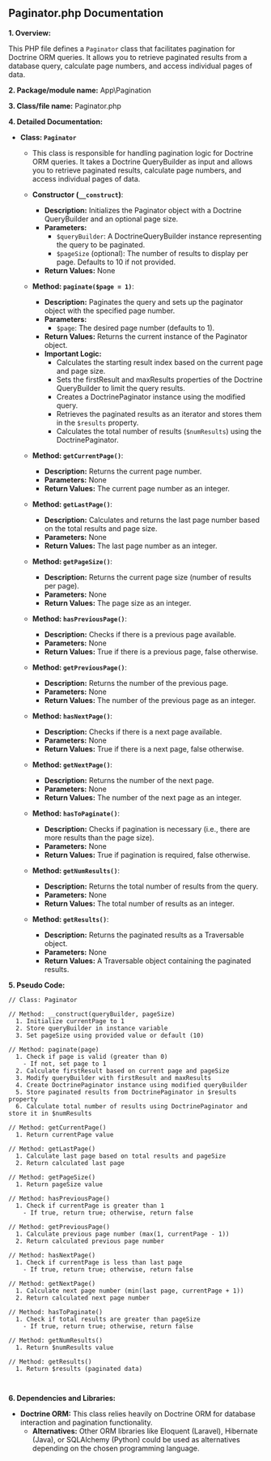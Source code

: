 ## Paginator.php Documentation

**1. Overview:**

This PHP file defines a `Paginator` class that facilitates pagination for Doctrine ORM queries. It allows you to retrieve paginated results from a database query, calculate page numbers, and access individual pages of data. 

**2. Package/module name:** App\Pagination

**3. Class/file name:** Paginator.php

**4. Detailed Documentation:**


* **Class: `Paginator`**
    -  This class is responsible for handling pagination logic for Doctrine ORM queries. It takes a Doctrine QueryBuilder as input and allows you to retrieve paginated results, calculate page numbers, and access individual pages of data.

   * **Constructor (`__construct`)**:
      - **Description:** Initializes the Paginator object with a Doctrine QueryBuilder and an optional page size.
      - **Parameters:**
         - `$queryBuilder`: A DoctrineQueryBuilder instance representing the query to be paginated.
         - `$pageSize` (optional): The number of results to display per page. Defaults to 10 if not provided.
      - **Return Values:** None

   * **Method: `paginate($page = 1)`**:
      - **Description:** Paginates the query and sets up the paginator object with the specified page number.
      - **Parameters:**
         - `$page`: The desired page number (defaults to 1).
      - **Return Values:** Returns the current instance of the Paginator object.
      - **Important Logic:**
         - Calculates the starting result index based on the current page and page size.
         - Sets the firstResult and maxResults properties of the Doctrine QueryBuilder to limit the query results.
         - Creates a DoctrinePaginator instance using the modified query.
         - Retrieves the paginated results as an iterator and stores them in the `$results` property.
         - Calculates the total number of results (`$numResults`) using the DoctrinePaginator.

   * **Method: `getCurrentPage()`**:
      - **Description:** Returns the current page number.
      - **Parameters:** None
      - **Return Values:** The current page number as an integer.

   * **Method: `getLastPage()`**:
      - **Description:** Calculates and returns the last page number based on the total results and page size.
      - **Parameters:** None
      - **Return Values:** The last page number as an integer.

   * **Method: `getPageSize()`**:
      - **Description:** Returns the current page size (number of results per page).
      - **Parameters:** None
      - **Return Values:** The page size as an integer.

   * **Method: `hasPreviousPage()`**:
      - **Description:** Checks if there is a previous page available.
      - **Parameters:** None
      - **Return Values:** True if there is a previous page, false otherwise.

   * **Method: `getPreviousPage()`**:
      - **Description:** Returns the number of the previous page.
      - **Parameters:** None
      - **Return Values:** The number of the previous page as an integer.

   * **Method: `hasNextPage()`**:
      - **Description:** Checks if there is a next page available.
      - **Parameters:** None
      - **Return Values:** True if there is a next page, false otherwise.

   * **Method: `getNextPage()`**:
      - **Description:** Returns the number of the next page.
      - **Parameters:** None
      - **Return Values:** The number of the next page as an integer.

   * **Method: `hasToPaginate()`**:
      - **Description:** Checks if pagination is necessary (i.e., there are more results than the page size).
      - **Parameters:** None
      - **Return Values:** True if pagination is required, false otherwise.

   * **Method: `getNumResults()`**:
      - **Description:** Returns the total number of results from the query.
      - **Parameters:** None
      - **Return Values:** The total number of results as an integer.

   * **Method: `getResults()`**:
      - **Description:** Returns the paginated results as a Traversable object.
      - **Parameters:** None
      - **Return Values:** A Traversable object containing the paginated results.



**5. Pseudo Code:**


```
// Class: Paginator

// Method: __construct(queryBuilder, pageSize)
  1. Initialize currentPage to 1
  2. Store queryBuilder in instance variable
  3. Set pageSize using provided value or default (10)

// Method: paginate(page)
  1. Check if page is valid (greater than 0)
    - If not, set page to 1
  2. Calculate firstResult based on current page and pageSize
  3. Modify queryBuilder with firstResult and maxResults
  4. Create DoctrinePaginator instance using modified queryBuilder
  5. Store paginated results from DoctrinePaginator in $results property
  6. Calculate total number of results using DoctrinePaginator and store it in $numResults

// Method: getCurrentPage()
  1. Return currentPage value

// Method: getLastPage()
  1. Calculate last page based on total results and pageSize
  2. Return calculated last page

// Method: getPageSize()
  1. Return pageSize value

// Method: hasPreviousPage()
  1. Check if currentPage is greater than 1
    - If true, return true; otherwise, return false

// Method: getPreviousPage()
  1. Calculate previous page number (max(1, currentPage - 1))
  2. Return calculated previous page number

// Method: hasNextPage()
  1. Check if currentPage is less than last page
    - If true, return true; otherwise, return false

// Method: getNextPage()
  1. Calculate next page number (min(last page, currentPage + 1))
  2. Return calculated next page number

// Method: hasToPaginate()
  1. Check if total results are greater than pageSize
    - If true, return true; otherwise, return false

// Method: getNumResults()
  1. Return $numResults value

// Method: getResults()
  1. Return $results (paginated data)



```


**6. Dependencies and Libraries:**

* **Doctrine ORM:** This class relies heavily on Doctrine ORM for database interaction and pagination functionality. 
    - **Alternatives:** Other ORM libraries like Eloquent (Laravel), Hibernate (Java), or SQLAlchemy (Python) could be used as alternatives depending on the chosen programming language.



